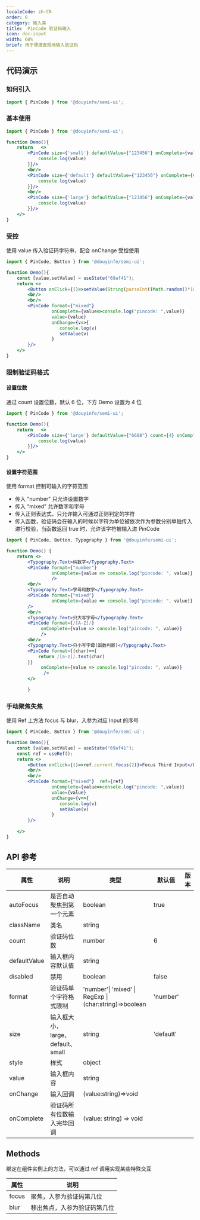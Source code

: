 ```yaml
---
localeCode: zh-CN
order: 0
category: 输入类
title:  PinCode 验证码输入
icon: doc-input
width: 60%
brief: 用于便捷直观地输入验证码
---
```




## 代码演示

### 如何引入

```jsx
import { PinCode } from '@douyinfe/semi-ui';
```


### 基本使用

```jsx live=true
import { PinCode } from '@douyinfe/semi-ui';

function Demo(){
    return   <>
        <PinCode size={'small'} defaultValue={"123456"} onComplete={value=>console.log("pincode: ",value)} onChange={value=>{
            console.log(value)
        }}/>
        <br/>
        <PinCode size={'default'} defaultValue={"123456"} onComplete={value=>console.log("pincode: ",value)} onChange={value=>{
            console.log(value)
        }}/>
        <br/>
        <PinCode size={'large'} defaultValue={"123456"} onComplete={value=>console.log("pincode: ",value)} onChange={value=>{
            console.log(value)
        }}/>
    </>
}

```

### 受控

使用 value 传入验证码字符串，配合 onChange 受控使用

```jsx live=true
import { PinCode, Button } from '@douyinfe/semi-ui';

function Demo(){
    const [value,setValue] = useState("69af41");
    return <>
        <Button onClick={()=>setValue(String(parseInt((Math.random()*100000000))).slice(0,6))}>Set Random Value</Button>
        <br/>
        <br/>
        <PinCode format={"mixed"}
                 onComplete={value=>console.log("pincode: ",value)}  
                 value={value} 
                 onChange={v=>{
                    console.log(v)
                    setValue(v)
                 }
        }/>
    </>
}

```

### 限制验证码格式

#### 设置位数

通过 count 设置位数，默认 6 位，下方 Demo 设置为 4 位


```jsx live=true
import { PinCode } from '@douyinfe/semi-ui';

function Demo(){
    return   <>
        <PinCode size={'large'} defaultValue={"6688"} count={4} onComplete={value=>console.log("pincode: ",value)} onChange={value=>{
            console.log(value)
        }}/>
    </>
}

```

#### 设置字符范围

使用 format 控制可输入的字符范围

- 传入 "number" 只允许设置数字
- 传入 “mixed” 允许数字和字母
- 传入正则表达式，只允许输入可通过正则判定的字符
- 传入函数，验证码会在输入的时候以字符为单位被依次作为参数分别单独传入进行校验，当函数返回 true 时，允许该字符被输入进 PinCode

```jsx live=true
import { PinCode, Button, Typography } from '@douyinfe/semi-ui';

function Demo() {
    return <>
        <Typography.Text>纯数字</Typography.Text>
        <PinCode format={"number"}
                 onComplete={value => console.log("pincode: ", value)}
                 />
        <br/>
        <Typography.Text>字母和数字</Typography.Text>
        <PinCode format={"mixed"} 
                 onComplete={value => console.log("pincode: ", value)}
        />
        <br/>
        <Typography.Text>只大写字母</Typography.Text>
        <PinCode format={/[A-Z]/} 
             onComplete={value => console.log("pincode: ", value)}
             />
        <br/>
        <Typography.Text>只小写字母(函数判断)</Typography.Text>
        <PinCode format={(char)=>{
            return /[a-z]/.test(char)
        }} 
             onComplete={value => console.log("pincode: ", value)}
              />
        </>
    
        }

```

### 手动聚焦失焦

使用 Ref 上方法 focus 与 blur，入参为对应 Input 的序号

```jsx live=true
import { PinCode, Button } from '@douyinfe/semi-ui';

function Demo(){
    const [value,setValue] = useState("69af41");
    const ref = useRef();
    return <>
        <Button onClick={()=>ref.current.focus(2)}>Focus Third Input</Button>
        <br/>
        <br/>
        <PinCode format={"mixed"}  ref={ref} 
                 onComplete={value=>console.log("pincode: ",value)}  
                 value={value} 
                 onChange={v=>{
                    console.log(v)
                    setValue(v)
                 }
        }/>
        
    </>
}

```


## API 参考

| 属性           | 说明                        | 类型                                                     | 默认值       |  版本|
|--------------|---------------------------|--------------------------------------------------------|-----------|------------- |
| autoFocus | 是否自动聚焦到第一个元素              | boolean                                                | true |
| className    | 类名                        | string                                                 |           |
| count        | 验证码位数                     | number                                                 | 6         |
| defaultValue | 输入框内容默认值                  | string                                                 |           |
| disabled | 禁用                        | boolean | false |
| format       | 验证码单个字符格式限制               | 'number'\| 'mixed‘ \| RegExp \| (char:string)=>boolean | 'number'  |
| size         | 输入框大小，large、default、small | string                                                 | 'default' |
| style        | 样式                        | object                                                 |           |
| value        | 输入框内容                     | string                                                 |           |
| onChange     | 输入回调                      | (value:string)=>void                                   | |
| onComplete | 验证码所有位数输入完毕回调             | (value: string) => void                                | |


## Methods
绑定在组件实例上的方法，可以通过 ref 调用实现某些特殊交互

| 属性           | 说明                                                                              |
|--------------| --------------------------------------------------------------------------------- |
| focus        | 聚焦，入参为验证码第几位                                                           | 
| blur        | 移出焦点，入参为验证码第几位                                          | string          |                

